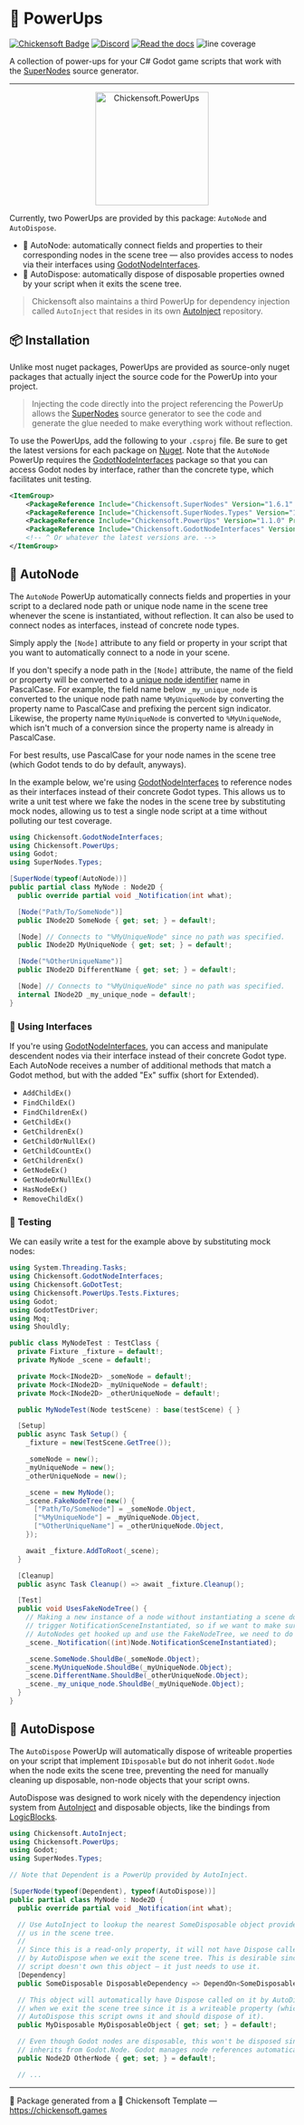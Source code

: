# 🔋 PowerUps

[![Chickensoft Badge][chickensoft-badge]][chickensoft-website] [![Discord][discord-badge]][discord] [![Read the docs][read-the-docs-badge]][docs] ![line coverage][line-coverage]

 <!-- ![line coverage][line-coverage] ![branch coverage][branch-coverage] -->

A collection of power-ups for your C# Godot game scripts that work with the [SuperNodes] source generator.

---

<p align="center">
<img alt="Chickensoft.PowerUps" src="Chickensoft.PowerUps/icon.png" width="200">
</p>

Currently, two PowerUps are provided by this package: `AutoNode` and `AutoDispose`.

- 🌲 AutoNode: automatically connect fields and properties to their corresponding nodes in the scene tree — also provides access to nodes via their interfaces using [GodotNodeInterfaces].
- 🚮 AutoDispose: automatically dispose of disposable properties owned by your script when it exits the scene tree.

> Chickensoft also maintains a third PowerUp for dependency injection called `AutoInject` that resides in its own [AutoInject] repository.

## 📦 Installation

Unlike most nuget packages, PowerUps are provided as source-only nuget packages that actually inject the source code for the PowerUp into your project.

> Injecting the code directly into the project referencing the PowerUp allows the [SuperNodes] source generator to see the code and generate the glue needed to make everything work without reflection.

To use the PowerUps, add the following to your `.csproj` file. Be sure to get the latest versions for each package on [Nuget]. Note that the `AutoNode` PowerUp requires the [GodotNodeInterfaces] package so that you can access Godot nodes by interface, rather than the concrete type, which facilitates unit testing.

```xml
<ItemGroup>
    <PackageReference Include="Chickensoft.SuperNodes" Version="1.6.1" PrivateAssets="all" OutputItemType="analyzer" />
    <PackageReference Include="Chickensoft.SuperNodes.Types" Version="1.6.1" />
    <PackageReference Include="Chickensoft.PowerUps" Version="1.1.0" PrivateAssets="all" />
    <PackageReference Include="Chickensoft.GodotNodeInterfaces" Version="1.7.0-godot4.2.0-beta.1" />
    <!-- ^ Or whatever the latest versions are. -->
</ItemGroup>
```

## 🌲 AutoNode

The `AutoNode` PowerUp automatically connects fields and properties in your script to a declared node path or unique node name in the scene tree whenever the scene is instantiated, without reflection. It can also be used to connect nodes as interfaces, instead of concrete node types.

Simply apply the `[Node]` attribute to any field or property in your script that you want to automatically connect to a node in your scene.

If you don't specify a node path in the `[Node]` attribute, the name of the field or property will be converted to a [unique node identifier][unique-nodes] name in PascalCase. For example, the field name below `_my_unique_node` is converted to the unique node path name `%MyUniqueNode` by converting the property name to PascalCase and prefixing the percent sign indicator. Likewise, the property name `MyUniqueNode` is converted to `%MyUniqueNode`, which isn't much of a conversion since the property name is already in PascalCase.

For best results, use PascalCase for your node names in the scene tree (which Godot tends to do by default, anyways).

In the example below, we're using [GodotNodeInterfaces] to reference nodes as their interfaces instead of their concrete Godot types. This allows us to write a unit test where we fake the nodes in the scene tree by substituting mock nodes, allowing us to test a single node script at a time without polluting our test coverage.

```csharp
using Chickensoft.GodotNodeInterfaces;
using Chickensoft.PowerUps;
using Godot;
using SuperNodes.Types;

[SuperNode(typeof(AutoNode))]
public partial class MyNode : Node2D {
  public override partial void _Notification(int what);

  [Node("Path/To/SomeNode")]
  public INode2D SomeNode { get; set; } = default!;

  [Node] // Connects to "%MyUniqueNode" since no path was specified.
  public INode2D MyUniqueNode { get; set; } = default!;

  [Node("%OtherUniqueName")]
  public INode2D DifferentName { get; set; } = default!;

  [Node] // Connects to "%MyUniqueNode" since no path was specified.
  internal INode2D _my_unique_node = default!;
}
```

### 🤯 Using Interfaces

If you're using [GodotNodeInterfaces], you can access and manipulate descendent nodes via their interface instead of their concrete Godot type. Each AutoNode receives a number of additional methods that match a Godot method, but with the added "Ex" suffix (short for Extended).

- `AddChildEx()`
- `FindChildEx()`
- `FindChildrenEx()`
- `GetChildEx()`
- `GetChildrenEx()`
- `GetChildOrNullEx()`
- `GetChildCountEx()`
- `GetChildrenEx()`
- `GetNodeEx()`
- `GetNodeOrNullEx()`
- `HasNodeEx()`
- `RemoveChildEx()`

### 🧪 Testing

We can easily write a test for the example above by substituting mock nodes:

```csharp
using System.Threading.Tasks;
using Chickensoft.GodotNodeInterfaces;
using Chickensoft.GoDotTest;
using Chickensoft.PowerUps.Tests.Fixtures;
using Godot;
using GodotTestDriver;
using Moq;
using Shouldly;

public class MyNodeTest : TestClass {
  private Fixture _fixture = default!;
  private MyNode _scene = default!;

  private Mock<INode2D> _someNode = default!;
  private Mock<INode2D> _myUniqueNode = default!;
  private Mock<INode2D> _otherUniqueNode = default!;

  public MyNodeTest(Node testScene) : base(testScene) { }

  [Setup]
  public async Task Setup() {
    _fixture = new(TestScene.GetTree());

    _someNode = new();
    _myUniqueNode = new();
    _otherUniqueNode = new();

    _scene = new MyNode();
    _scene.FakeNodeTree(new() {
      ["Path/To/SomeNode"] = _someNode.Object,
      ["%MyUniqueNode"] = _myUniqueNode.Object,
      ["%OtherUniqueName"] = _otherUniqueNode.Object,
    });

    await _fixture.AddToRoot(_scene);
  }

  [Cleanup]
  public async Task Cleanup() => await _fixture.Cleanup();

  [Test]
  public void UsesFakeNodeTree() {
    // Making a new instance of a node without instantiating a scene doesn't
    // trigger NotificationSceneInstantiated, so if we want to make sure our
    // AutoNodes get hooked up and use the FakeNodeTree, we need to do it manually.
    _scene._Notification((int)Node.NotificationSceneInstantiated);

    _scene.SomeNode.ShouldBe(_someNode.Object);
    _scene.MyUniqueNode.ShouldBe(_myUniqueNode.Object);
    _scene.DifferentName.ShouldBe(_otherUniqueNode.Object);
    _scene._my_unique_node.ShouldBe(_myUniqueNode.Object);
  }
}
```

## 🚮 AutoDispose

The `AutoDispose` PowerUp will automatically dispose of writeable properties on your script that implement `IDisposable` but do not inherit `Godot.Node` when the node exits the scene tree, preventing the need for manually cleaning up disposable, non-node objects that your script owns.

AutoDispose was designed to work nicely with the dependency injection system from [AutoInject] and disposable objects, like the bindings from [LogicBlocks].

```csharp
using Chickensoft.AutoInject;
using Chickensoft.PowerUps;
using Godot;
using SuperNodes.Types;

// Note that Dependent is a PowerUp provided by AutoInject.

[SuperNode(typeof(Dependent), typeof(AutoDispose))]
public partial class MyNode : Node2D {
  public override partial void _Notification(int what);

  // Use AutoInject to lookup the nearest SomeDisposable object provided above
  // us in the scene tree.
  //
  // Since this is a read-only property, it will not have Dispose called on it
  // by AutoDispose when we exit the scene tree. This is desirable since this
  // script doesn't own this object — it just needs to use it.
  [Dependency]
  public SomeDisposable DisposableDependency => DependOn<SomeDisposable>();

  // This object will automatically have Dispose called on it by AutoDispose 
  // when we exit the scene tree since it is a writeable property (which tells
  // AutoDispose this script owns it and should dispose of it).
  public MyDisposable MyDisposableObject { get; set; } = default!;

  // Even though Godot nodes are disposable, this won't be disposed since it
  // inherits from Godot.Node. Godot manages node references automatically.
  public Node2D OtherNode { get; set; } = default!;

  // ...
```

---

🐣 Package generated from a 🐤 Chickensoft Template — <https://chickensoft.games>

[chickensoft-badge]: https://raw.githubusercontent.com/chickensoft-games/chickensoft_site/main/static/img/badges/chickensoft_badge.svg
[chickensoft-website]: https://chickensoft.games
[discord-badge]: https://raw.githubusercontent.com/chickensoft-games/chickensoft_site/main/static/img/badges/discord_badge.svg
[discord]: https://discord.gg/gSjaPgMmYW
[read-the-docs-badge]: https://raw.githubusercontent.com/chickensoft-games/chickensoft_site/main/static/img/badges/read_the_docs_badge.svg
[docs]: https://chickensoft.games/docsickensoft%20Discord-%237289DA.svg?style=flat&logo=discord&logoColor=white
[line-coverage]: Chickensoft.PowerUps.Tests/badges/line_coverage.svg
<!-- [branch-coverage]: Chickensoft.PowerUps.Tests/badges/branch_coverage.svg -->

[SuperNodes]: https://github.com/chickensoft-games/SuperNodes
[AutoInject]: https://github.com/chickensoft-games/AutoInject
[LogicBlocks]: https://github.com/chickensoft-games/LogicBlocks
[Nuget]: https://www.nuget.org/packages?q=Chickensoft
[unique-nodes]: https://docs.godotengine.org/en/stable/tutorials/scripting/scene_unique_nodes.html

[GodotNodeInterfaces]: https://github.com/chickensoft-games/GodotNodeInterfaces

